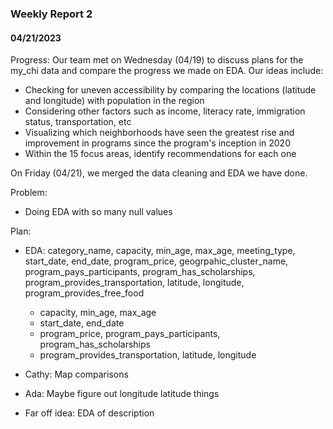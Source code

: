 ### Weekly Report 2
#### 04/21/2023

Progress:
Our team met on Wednesday (04/19) to discuss plans for the my_chi data and compare the progress we made on EDA. Our ideas include:
- Checking for uneven accessibility by comparing the locations (latitude and longitude) with population in the region
- Considering other factors such as income, literacy rate, immigration status, transportation, etc
- Visualizing which neighborhoods have seen the greatest rise and improvement in programs since the program's inception in 2020
- Within the 15 focus areas, identify recommendations for each one

On Friday (04/21), we merged the data cleaning and EDA we have done. 

Problem:
- Doing EDA with so many null values

Plan:
- EDA: category_name, capacity, min_age, max_age, meeting_type, start_date, end_date, program_price, geogrpahic_cluster_name, program_pays_participants, program_has_scholarships, program_provides_transportation, latitude, longitude, program_provides_free_food
  -   capacity, min_age, max_age
  -   start_date, end_date
  -   program_price, program_pays_participants, program_has_scholarships
  -   program_provides_transportation, latitude, longitude
- Cathy: Map comparisons
- Ada: Maybe figure out longitude latitude things

- Far off idea: EDA of description


